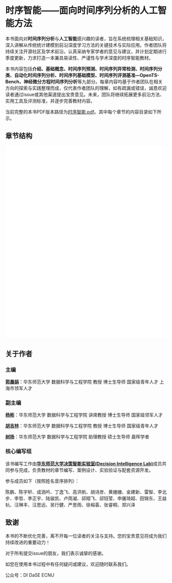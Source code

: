 



# **时序智能——面向时间序列分析的人工智能方法** 


本书面向对**时间序列分析**与**人工智能**感兴趣的读者，旨在系统梳理相关基础知识，深入讲解从传统统计建模到前沿深度学习方法的关键技术与实际应用。作者团队将持续关注开源社区及学术前沿，认真采纳专家学者的意见与建议，并计划定期进行季度更新，力求打造一本兼具易读性、严谨性与学术深度的时序智能教材。

本书内容包括**介绍、基础概念、时间序列预测、时间序列异常检测、时间序列分类、自动化时间序列分析、时间序列基础模型、时间序列评测基准—OpenTS-Bench、神经微分方程时间序列分析**等九部分。每章内容均基于作者团队在相关方向的探索与实践整理而成，仅代表作者团队的理解，如有疏漏或错误，诚恳欢迎读者通过issue或其他渠道提出宝贵意见。未来，团队将继续拓展更多前沿方法、实用工具及评测标准，并逐步完善教材内容。

当前完整的本书PDF版本路径为[时序智能.pdf](https://decisionintelligence.github.io/index)。其中每个章节的内容目录如下所示。

## **章节结构**

<img src="./figure/content.svg">

## **关于作者**

### **主编**

[**郭晨娟**](https://faculty.ecnu.edu.cn/_s37/gcj/main.psp)：华东师范大学 数据科学与工程学院 教授 博士生导师 国家级青年人才 上海市领军人才

### **副主编**

[**杨彬**](https://binyangdk.github.io/)：华东师范大学 数据科学与工程学院 讲席教授 博士生导师 国家级领军人才             

[**胡吉林**](https://hujilin1229.github.io/)：华东师范大学 数据科学与工程学院 教授 博士生导师 国家级青年人才

[**树扬**](https://shuyang96.github.io/)：华东师范大学 数据科学与工程学院 助理教授 硕士生导师 晨晖学者



### **核心编写组**

该书编写工作由[<b>华东师范大学决策智能实验室(Decision Intelligence Lab)</b>](https://decisionintelligence.github.io/index)成员共同参与完成，负责教材的章节编写、案例设计、实验验证与配套资源开发。

参与成员如下（按照姓名音序排列）：

陈鹏、陈宇轩、成涵吟、丁逸飞、高洪帆、胡诗彦、黄姗姗、金建新、雷智、李北步、李哲、李正宇、陆骏凯、卢雨凝、邱翔飞、邱钰莹、申屠琦超、田锦东、王益杭、汪琳丰、汪思远、吴行健、严思雨、徐榕荟、张睿桐、郑兴泽



## **致谢**

本书的不断优化完善，离不开每一位读者的关注与支持。您的宝贵意见将成为我们持续改进的重要动力！

对于所有提交issue的朋友，我们表示诚挚的感谢。

如您在使用本书过程中有任何疑问或建议，欢迎随时联系我们。

公众号：DI DaSE ECNU
